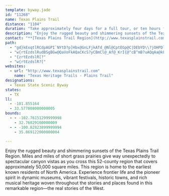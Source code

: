 ```yaml
---
template: byway.jade
id: "11268"
name: Texas Plains Trail
distance: "1104"
duration: "Take approximately four days for a full tour, or ten hours for a quick look."
description: "Enjoy the rugged beauty and shimmering sunsets of the Texas Plains Trail Region. Miles and miles of short grass prairies give way unexpectedly to spectacular canyon vistas as you cross this 52-county region that covers approximately 50,000 square miles."
contact: "**[Texas Plains Trail Region](http://www.texasplainstrail.com)**  \r\n806-273-0920  \r\n[Send Email](mailto:txplainstrail@yahoo.com)  \r\n"
path: 
  - "gd}kExqtlRCdpAGPI`NYtD?p]Hbx@GnLFjkATd_@Nl@CptEGp@C|DEbYD\\?jOHPDlCB|YClwDNd`IOth@ErCo@tHgXp|Ao@|FSnFKjTMpAc@`S_@rfAkBtkHSdqASn^Alo@o@xyBSp[?zQO|O_@lJss@tsJe@tN_A~oDmAllDEzj@_@bnAHtMNfCBzC?nJFn@E~_@]~x@e@l{BS`]e@xwB_@jcA?fYOzY_@nGi@vDu@vDgBxFa]j{@oBfGcApEw@hIQjE}@htCo@fbDe@vwAWfqAaB`bGqBvrJUle@[zGc@xD}@~DoA`E_C`FqElGk`FrbGy_CzsCwd@lj@_ElE}`CtuCczA|gBayAtgB{UbYmAdBgCnF{@dDc@fCS~EGbRssEkB}{@OmFRe]zDiDPac@CsZOsGL}Fj@kXrFmD`@iId@gMJojAKuuBeAyzDuA_nAw@oaE{AsEq@yA]_xBwi@usAg\\kI}Bs{@w[gNqFeHuDe^aUeIuEaCeAwDgAuHkA_FO}DBudCdR}GT_SDu`Aa@kmFkAmwJkCwFGiBQmFaAiAc@}EcAmC]mDMkoCgC}yBeBorEuEwlEyDwD_@sCi@sCy@aD{AuCmBghA__AwLqKoBaCgDuFmBsF}AmHa@{DIqEr@y_DTqg@bAgrDIqSz@}nE|DchP[yKmDi_@[eMnAk_FnAg|DR_pAdA_eDyyAw@syA_@iwF{BwVYsl@Cao@e@qeDcAmBKoCe@y@YoLuGoBk@gBSiCFmBb@uB`AaHrEuBn@w@J_EDyZSoC@iANyAXoBt@wHpFwB~@}Cf@mEDsj@QsrEgCunDuBegA_AanBy@smKmGiKKiPsBcG_@od@c@o}@Uw{ImEizAeA_zB{@qDFwDl@_C~@eOnImCnAiE`A}CRe|NgG{fDgBqvCeAe@EsAmAsDr@oGPenB_Awx@x@wdBk@yc@_@_dAW{YB}JQml@a@mgBk@cYYiN]c_CuA_sFkCmtEuAw_@CyzFoBwyKmCuz@e@iYDqg@yAeQWexBq@qiCa@ob@QuHB_xAe@oQ?{AD_J~@qJxBua@jOaw@bZsdDxmA_dAf`@eLdEoGrBoIzAgIj@uABywAW}DMyC]wEmAqH{DugHcqGce@ya@uByAgCqAqM{EwB_AwjFaoBmFgCmF_EqDyDoC{DefA}dBmDgFsDuEuByBuLoKsdA{|@wVqTuM{Naa@sq@uNgWep@iiA{HcMsGuIgi@{p@qHsJgZcg@{EyGuEaFaf@}d@}FiE}DyBsEsBmUgJuLsD}B_@iI_Ayt@eGaGYmEu@oBw@iBaA}CqBeq@mf@aDoBoB_AuDiAwCm@wCSsCGsEXqWzD}Fb@qFWkReDwE_@{b@XaEJwLpAam@nH{Dl@yBj@}EpByp@x]cYtOuBz@kD~@iCd@uBLgTX}Eh@oB`@sRxFoaAvZ_RfGyFtAgD\\iEPapBtBkFVwLzA{NpBkEfAwEzBeDhCyCzCcShUaBxAuE~C}B`AmRrGoB`A}DxCoObPoCpBqC~A{B~@ygAfb@eEzBeBrAyC|CiL|OuA~A}AzAcDlB{Aj@gB^sBRgLPqF`@mB\\eP`EmF|B}Z~QqGdDsOfEif@|L_p@xUeCbAsChB}EnEkZfb@a_A~fAgCpDaTr]gEdGmDfDgFrCcFjBcDf@eMdAeH`@uBA}CSwm@wKoGgB_j@wRuH_Bq`@iH|D}_@j@_Dv@yCbBoDlXi_@xBcDtAqCpXiw@|@gD^mCPmC?}CK}DsV{jD]gDwHuk@q@gEm@aCcCkGyAmCiBgCmEsEqG{D}g@}XwBqAqBaB}CgEqAsCk@_By@{DSwAUmGHiRZi{COgHa@gIcA{IaHqh@c@wFGeFPoFr@_H`FwUp@aE~@aJf@mJDgBHyqBNqiDh@qaDPek@ParDJ_]?mxAb@ypEJgvCXygCRop@@arB_NrAsgDw@wWBo~AYcfAYsC]cDm@kEgB{b@aXwYcQmFeBcDi@gDWiD?mnA`He{A~Hgs@bEcCPmAVmFzA}ElCswAlcAoAv@sCfA}Ad@yE|@_BLqGDqCEyFD_pASoIRSLgHJukCm@t@khIbAi~GN{PbAw]N}MCs_HEmIiAwPsDcZsQarAu@_Hc@wGS_HA_HN}G^yGr@yG`AoGvAoGheAksDv\\ejA|D_Pn@wDn@cFf@eGTaFDmKIkkDD{JIat@Fm|@Igx@D}p@Owy@Hwx@`GeeBjDa_A`E{mAdM_lD^gK^mGlAiKhAgGxAaGbDqJ|BcFdNcVri@_~@~A_DpCyGzBmH|BaKvA{Jj@aJTcHB{MiAqiCkK}`CY{K?sMhEifAfD_v@b@wGh@yFbBaJxDiNfEmM|l@pClC@pHQnd@yAfCP~AVtBt@`CrAxAjAhAjAxc@fi@dNtPdCdCjEnCffArm@~DfB~Bl@xCj@vCRfk@b@nELtDn@dCjAdCxAnBpBt@dAbCnEx@xBfEdT~@vDbA`DhB~DvHvMzOfWfFrFjCfBjBdAvGlCzNfEzbA|WvEt@pCbAfa@xSrCdB`FpElCtD|BnEhU`s@~@jEb@fENlFI`EsErm@c@lDs@rDeB|FwRvd@{@`CcAlFMjBAlEJrCbAxF|H~Yp@tB~B~F|DlI|ArDdArBpA`BzA|AhBbAhBv@nBf@vBVlDE~B[rBi@jF_D|EcElLeLrC{CtEoGzOqX|@eAjAm@|JqApBm@fqAieAtDcEjAyBnA}ChAgFd@iGB_B_@kVOg[iJqPaIsUyQa]?iJnAwGxQkYtn@us@jYcb@~HyG`IoApUwBxLqKxLiOfEwGpP}t@pFiEhYoFhE_DfJ{VpKqKrd@oAppA?vG?hEwBp@}DUsAwG}XBOQyAsEaRoFeSiQ{t@oCeKk@gC{@aF]kDUiGCwd@q@{b@OcXC__@DaREuFUmEc@aDo@qDi@yBuAyD}E}JkQi]uA}C_A}C_AoEYsB_@aFMmEBwBT{AfAeC`CkF`AaAbAG`JF`c@?`FPpE^hD`@\\P~A?jCSlDe@p[mGb@WhEm@~BWvBGzDPbh@tGb~@dJdX`C~]`GxC~@~ShIrBj@luAtVviA|SbPtB~MdCtC^|AD`OsAfCw@hB{@~\\sSrDuAhh@{IzGmAhCq@nCqAtZ}ObC_AxBa@|J}@hEAtSzA`Nh@`{@rCb[f@jBCpBIvDq@rb@{IhC_@te@yBxa@DrAE~C_@zBk@pAm@rQaK`UcP|GuFxOyRxJcJtD_DdRuMdCsA`Cs@dB]vTuB|EQba@jAjEDxrAgLd^sDxBQjIMjtAm@fuBIl|Ca@z{D|@|sAQ|b@DxAi@tPuKdPuJtHzSd@fAj@d@p@Xl@FtSB|GtQdPxd@|CnI?^RjA`BnG`Rd}@jBpHzE|TnApH`X|pApLpi@rF|XvV|jA|E~Tn@~BzJfe@nJ|c@n@tEjm@ttCtDnQfB~F~@dEhGxZbMdk@x@nEp@jFlDdPfBfKjxCxoNlDjOrXrqA`Hb^pLth@bd@xwBvFrV|GbXhFzVxMno@bAhFlDlUhCdMlf@l}BnFdX`YlsAtH~Z~D`NlDxItIbQxBrF~BlHxM`n@~@hFjOliAfEvWtTbbBNfBB`F[lEwArIeBfIc@xCe@rGC~AJf@GrkBNvpEW`b@BfOKzNDbOf|@|Jb_A`LvCvA`DxCnAh@bWdDlu@lIhT?tCVvDz@xAr@bUrNbA`AlBpC~@tBX~@t@pEHfF?td@TvDl@|DpArEfOpb@jAzCvD`LbEfIhB`D`G~HbEdE`j@td@hS`PlTzQ`_@rYnSfQhn@zg@l|@vs@fGxEhu@|`@rJtDtHlBbFdAd_Ffn@z[~DrHr@rVX~}@Kz{DVfYmA|Sh@bf@?lc@[xw@Z[m{A?iTXaVYid@Zgm@[il@?a^[{Wv@mKw@mcA?si@"
  - "w{rtEzdslRudBSgBGw@QaVoFkAQaCKcS?yCBmCl@_Af@_KrI{@^cB^mB?uAQqAa@kLmFcLsEqIsBcCQgDRe@PmTrIiB^yCRktB?ciAKkLD_Hv@cEFynARy@kACoHKilF?ssGFqf@GkeEOuBYeBS}@}@mBk@_AuAyAs@i@iB}@cCe@yAGe^FyBUcCkAsBeBsAsBm@yAi@eCWaCCs@oAwbKYi~C?}m@[q{A[wpE[caCAizAm@eeCUsmBIoIg@uaE_AmdEKc|CIq{@B}Pg@u{E|PUv_Aa@~cBYna@YttBk@lbAk@pqCa@niAm@rkBQhpHaBptBYlvA_A|BJzARrBj@bBt@|ApAlf@zj@tCjCbAl@xCz@jWpCdC~@rAhAlAnBdAfD`DlWn@jDl@xB~CzIt@dCxAjOh@xCr@jCbDnHx@~AxAlBxAlAhVjMzE`Dp[~U~A|@jHlCzOzEz_An[vEfBhD~BvM|NhA`BnD|GhEpGnAxAv@j@dCdAxAVlAChCYbCq@`EoB|C_CpCaBfAWrBE~C^pGrCrRnH`CnAzBrBxBlDnAzDxMlf@nAvCpBnCp@j@|BjAtVhJfCjAnMvI`k@~e@tD~BdK~EtJzF~Br@fC^~DDv\\eBvK_@zB\\lEzAz@JlAD|E]`BJ~M`D`Bn@b@ZnAxAt@vAdAnDfBnIb@lAlAhBxBlAz@LpADbEe@xAGx@FxAf@t@n@nKjKjCvAjCf@z@?bCEtfCiMxNMbf@DnoCEdnGDpfBs@b`C]lCm@xAs@jAy@fBsB|DmHbBgBj@c@lAm@bBa@hDS|~Fw@pqBa@rR@~mEg@xDd@tMvDr@NtAE|A]hBgA`X{WnDwFzY_l@t@mAlAmAfKyGrBeAnCa@hJe@`Cs@bAg@lAcA~BsDxBsFfCgFbt@iqA^eAn@_CViDMc`BTyCp@mCpAqCnByBjCuAtBk@lAEf|@GpiCq@ht@By@y~Hb@uLd@sFxAaL~RyaAh@_EXeJE{}A?mx@DyAXoDn@kDrz@kiEQKDgCI{Q[_pHWwfCOs}DQsgACsf@EuISeCeBqKw@eCiGuO}FcPs@wB]yBAoDXgCtAwDrCcEh@kAXkB@_AOgBa@sAmCuFqCkE[gB?yBrAsN?y@OmAs@{AiDsCi@w@_@aAg@sDGwADuBTmAr@wCDi@OiEu@cFYsF^mChA_ER_C@y@Ea@y@eBmC_As@mAWgAQmBw@yFYyAgBaEoB_He@aCGkCVmBxBgIrA}KJmDCwEa@uFgDgUgHa`@cE}XcBmMqEgXaAwEm@eB_BiDkI{Oi`@{q@qLwUaFyHyHoOsWse@qc@cw@ig@c~@mKwQwAaDeCsEaEgG_@_@cDyBuLkF}{@mX}CkAyC_BuP}Lqu@yk@iDsC_DeEwHcN}A_EiAcEa\\{wAoMmj@k@aBm@sAyAcCcB{AgAs@wB_A}UsIG[Ho@`BYnAc@dBqAv@eA|IoRtEuKdAyDt@{Db@gEdAsPb@gDhAiFx@mC`\\o|@|CmEhBgBxQuIhEsClDkD`HgKnAkAlAo@lBi@~BGhZdCxMW|Iv@lDK`HmB~QyH|B[zH@hEgAdGeCxYgNbAUbBOfBHz@L~@^dAp@`W|UlG|IpAv@jBt@`CThBKlG_Bxu@aXhEi@|C@vDXnBb@hBr@vDtCvDxEfNbOxCdBvCp@xAHbC?z[u@`Ig@~s@mK|TmDnBk@nEmB`EsCdFaE~C_Bzs@uVnIuBnAQve@gChFm@nBc@|Bu@lEoB`j@mX~AsAlCwChC}D`HyLx@kAhDgDvh@a]j_Aml@hA_AhBsB`AkBnMk^XmAre@SjY@p^MrR@|g@SjPDtBPpCd@xlDzq@jDh@~G\\f~@y@lnAk@fg@m@p]QjGSveBqRbbE{`@zHg@`JJjhBlHlD?r{A{Ihf@mCjJ_@pFl@tTxGd[vJvDv@~BT`IC`q@kEly@m@fZElEX`Ed@tVzDjIdAr`@zJ`Er@`BLrOOdj@oA~N[zCY~Be@dBy@bPcLlBcAhBm@rBa@vJQjgCg@jgBo@byBc@bFEhCOb@IfFeCdLmIrdCmnBh^eX~z@gq@xr@si@bnBo{A~c@a]fDyCjFsDhFkBvBMtu@_@re@f@b}CM`OLrERxAPlA^tPhHlRpKjtBzgArE~AlDx@nQlDhZ`FzDd@|mBEjHGnTgArB@~BXhEzBtNjN`CnBh@d@hCx@nD`B`EpEbVpZcGfJMn@mKrMmOtSeBzCk@`By@|DSbD?rp@RfcAFrqBOrD_@pCo@rCiDhJ_AfGMjDu@rc@d@xWVjDz@zEdKhXhArDhAfF^zCXjFdAzhIN`rCS`PeB|WCxBLb|DGrC_@rCu@pC_AlB}B|BkKpGiBxBy@~Ao@hBYxAOhBOfEuAzcAnc@D|DPrEdAnBr@zElC~DfBfEdAfl@lC~\\pAfPNdj@xAjeAgA|wAGfo@`@d_@p@xBFjP~AjK?vNFnqDO|~@Nzu@pBt~@?x@~UztGv@`uFw@tg@?nR~zAnB~e@fCnZ|BzU`AfFtAzEtc@ppAbAfE^lCX~CNtIt@nrBHrC~Gll@`@hFT~Fh@lHbB|PbA`IbCnMnAfI|BfSfFj_@TzDIhw@ZjG|@bGrS||@nOho@j@pCn@bELrM?luCOlKQ`C}@lCcAtBwG`Ly@~CYdCBjTvm@At[J|Je@byB?|wCWjgCl@ftDC`[FvOGzyA@xCXdCdApAfA~@dA|DbHbBjBtAdAnAj@`B^xBLnAEt]uDbCc@xBy@hA_Axc@oi@bFeHvBoGxFoS~@eBx\\}l@j|@a|AnCgEx@y@bCaBpAi@zCc@|lAq@l~BeBbD_@hEuAxPsIbCs@hBQrBBbCf@fJlF|Bz@fEbAvKr@xSPd|BuAziBsAl}@{@lDCtCVlCj@fDrAvOtIlwAbx@xcAll@x[hQ|r@xa@bHfDvA|@dBrAbrDxqDvA~ApLjQbC~ClDlDtBrA|BdAfEdA~ChAhp@|YbJpDfH`DvBjAvDzCnAvAp[vh@hBvEjLld@~@xC|@xBdBzCfCzCnC|BbuAvz@dBrAb@j@v[hj@vDfHlGnKp}@b~AvYfi@lF~HrZ~a@ve@tp@|J`N`E~DdeAbw@pI`G`Bx@jEtAzCb@nUFvDXvE~@nTlFzMnDlBv@dCrApBxA`NtNxCxBdGdC|j@bRvEfBbBPr[IvGH|B@Fba@dI?BpW~s@GhAHxA\\tAl@fAp@fWrU|KjLzH|Gx@~@hNxRtEzCvHzDlBpAlAdAnTdUhAvAfS`[rDpEbErDpKzHfUzOrCrAbD~@~AR`WM~UFjFGl|@}GzfBwNfFM|C?|Fj@xCl@hNtD~Ej@tBJhVLbGErb@eArHG|CDlEXtOxBhCL|HLtKMzEe@jQmCnFq@hHYfJG|Xm@`CYpJeBbFa@lzAwFf_AoKftCoXpGAnDR`C\\~Bb@bEjAfXdI`GnC|ExDn`@|^fIlHhDlChAt@lGfDrCjAtL~DfFzB`JxFjPhOpY|ZbNnNhDzClFvDfVfNvKzFzJfGzHzG~@~@zIvLzBdC`WbVfHjGrAz@xB~@xB`@vDPrCAbm@}G`mAoFfE_@fF{@lvAu[|`AcU~yAka@ns@qOlyAe\\zgC_l@pQoEdEo@dEMrCJfEd@|DfA|B~@dDjBdEhDpP|SbbD`dEvBfChC~BvErCvCjArCr@~Cd@zBLdGC`Dc@~u@_Q~PiElu@uPzFmAdD]bDLlDj@|r@tXfBd@lD@tAQpWoG|DbWb@lEElEg@~Eo@zC_BfEqAzBeAvAgDtCcBbAmEnBuA~@_C|BwBzC_BzDs@vCe@zCSvCHtG|@bWbLvxCzRnmFtCpw@`G~vEkz@jCiHf@gi@vNs`@nRcK`D}g@dMgDjAkOnGqElDmKfJsQtPua@pWmDzAmEvA{xBlf@qsDtx@wD`AU?ch@nLeAv@q@~@etAb[}aCri@_hCri@{jG?g`H?_qGcEwxD`BujM?HvvEEjcBJzIgwDSg~Aw@yqDDmEYgE_AgDYi_AMyADkIzAcCX_t@BgGZoBX{Cv@oU`J_LxEgFrAiFr@cEFmkCDee@RsBGwP?kCn@oC|AwB`Ce@~@iAjDc@rFNdiCCtAQ~Bg@nCg@xAs@vAaUv[wNzRaIgJqJmOqHuHou@{z@}FgGgFaFmzA{nAekAw`Aa{BakB{a@}\\qY}Vs}AaqAmD_CqF{ByFkAgDSyg@EsDPiIx@u@?cFj@uHx@wk@t@yb@PmQ|BgT~C}c@|GgF~LkG~L_MlV{KbS{^?ck@b@{l@b@_s@?afAb@kGjBcEpDwErDaIb@mCQmLaDuzAyA}q@?a\\wAsUiIs{A?ZhtH_Tx[w@bE[zrAp@zOkbA`@gEPsCf@yDpAiAl@kIxFsClAsEjAcDX}t@I_^YeTRot@JHlL@xbAhAr~IbRfOxBrBzJzHHV|KbJ`BxAtBjC`DlFxAtDn@xBhTbw@r@~Ct@lGLdCJbIr@nu@JzBAhPJxJO`@EpAI|OJ^BxCEv[Hh\\"
  - "{zrtEzdslR[?"
  - "w{rtEzdslR?["
websites: 
  - url: "http://www.texasplainstrail.com"
    name: "Texas Heritage Trails - Plains Trail"
designations: 
  - Texas State Scenic Byway
states: 
  - TX
ll: 
  - -101.855164
  - 33.577808000000005
bounds: 
  - - -102.76151299999998
    - 32.76829100000009
  - - -100.82823899999994
    - 35.869122000000004

---
```


Enjoy the rugged beauty and shimmering sunsets of the Texas Plains Trail Region. Miles and miles of short grass prairies give way unexpectedly to spectacular canyon vistas as you cross this 52-county region that covers approximately 50,000 square miles. This region is home to the earliest known residents of North America. Experience frontier life and the pioneer spirit in dynamic museums, vibrant festivals, historic towns, and rich musical heritage woven throughout the stories and places found in this remarkable region––the real stories of the West.